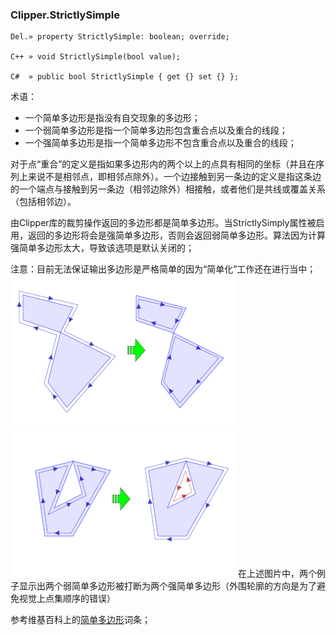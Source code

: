 ### **Clipper.StrictlySimple**

```
Del.» property StrictlySimple: boolean; override;

C++ » void StrictlySimple(bool value);

C#  » public bool StrictlySimple { get {} set {} };
```

术语：
- 一个简单多边形是指没有自交现象的多边形；
- 一个弱简单多边形是指一个简单多边形包含重合点以及重合的线段；
- 一个强简单多边形是指一个简单多边形不包含重合点以及重合的线段；

对于点“重合”的定义是指如果多边形内的两个以上的点具有相同的坐标（并且在序列上来说不是相邻点，即相邻点除外）。一个边接触到另一条边的定义是指这条边的一个端点与接触到另一条边（相邻边除外）相接触，或者他们是共线或覆盖关系（包括相邻边）。

由Clipper库的裁剪操作返回的多边形都是简单多边形。当StrictlySimply属性被启用，返回的多边形将会是强简单多边形，否则会返回弱简单多边形。算法因为计算强简单多边形太大，导致该选项是默认关闭的；

注意：目前无法保证输出多边形是严格简单的因为“简单化”工作还在进行当中；
![](simplify2.png)
![](simplify3.png)
在上述图片中，两个例子显示出两个弱简单多边形被打断为两个强简单多边形（外围轮廓的方向是为了避免视觉上点集顺序的错误）

参考维基百科上的[简单多边形](https://en.wikipedia.org/wiki/Simple_polygon)词条；